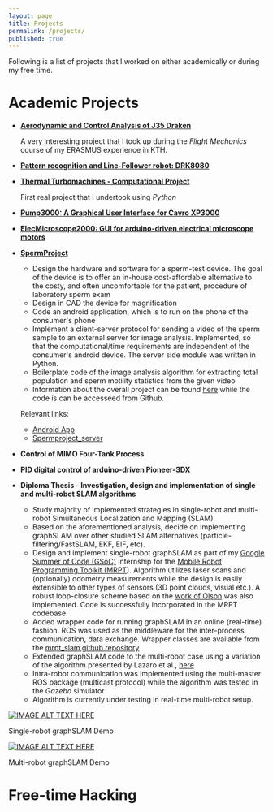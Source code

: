 ```yaml
---
layout: page
title: Projects
permalink: /projects/
published: true
---
```


Following is a list of projects that I worked on either academically or during
my free time.

# Academic Projects

- [**Aerodynamic and Control Analysis of J35 Draken**](https://github.com/bergercookie/Flight-Mechanics)

    A very interesting project that I took up during the *Flight Mechanics*
    course of my ERASMUS experience in KTH.
- [**Pattern recognition and Line-Follower robot: DRK8080**](https://www.best.eu.org/event/details.jsp?activity=afdp71v)
- [**Thermal Turbomachines - Computational Project**](https://github.com/bergercookie/Turbomachines-Project)

    First real project that I undertook using *Python*
- [**Pump3000: A Graphical User Interface for Cavro XP3000**](http://bergercookie.github.io/Projects/Pump3000/)
- [**ElecMicroscope2000: GUI for arduino-driven electrical microscope motors**](http://bergercookie.github.io/Projects/ElecMicroscope2000/)
- [**SpermProject**](http://biotech-ntua.wikispaces.com/Project_20152016_Spermodiagram)

    + Design the hardware and software for a sperm-test device. The
        goal of the device is to offer an in-house cost-affordable alternative
        to the costy, and often uncomfortable for the patient, procedure of
        laboratory sperm exam
    + Design in CAD the device for magnification
    + Code an android application, which is to run on the phone of the
        consumer's phone
    + Implement a client-server protocol for sending a video of the sperm
        sample to an external server for image analysis. Implemented, so that
        the computational/time requirements are independent of the consumer's
        android device. The server side module was written in Python.
    + Boilerplate code of the image analysis algorithm for extracting total
        population and sperm motility statistics from the given video
    + Information about the overall project can be found
        [here](http://biotech-ntua.wikispaces.com/Project_20152016_Spermodiagram)
        while the code is can be accesseed from Github.

    Relevant links:
    + [Android App](https://github.com/bergercookie/SpermProject)
    + [Spermproject_server](https://github.com/bergercookie/SpermProject_server)

- **Control of MIMO Four-Tank Process**
- **PID digital control of arduino-driven Pioneer-3DX**


- **Diploma Thesis - Investigation, design and implementation of single and multi-robot SLAM algorithms**

    + Study majority of implemented strategies in single-robot
        and multi-robot Simultaneous Localization and Mapping (SLAM).
    + Based on the aforementioned analysis, decide on implementing graphSLAM
        over other studied SLAM alternatives (particle-filtering/FastSLAM, EKF,
        EIF, etc).
    + Design and implement single-robot graphSLAM as part of my
        [Google Summer of Code (GSoC)](https://summerofcode.withgoogle.com/)
        internship for the
        [Mobile Robot Programming Toolkit (MRPT](http://mrpt.org)). Algorithm
        utilizes laser scans and (optionally) odometry measurements while the
        design is easily extensible to other types of sensors (3D point clouds,
        visual etc.). A robust loop-closure scheme based on the
        [work of Olson](https://april.eecs.umich.edu/pdfs/olson2009ras.pdf)
        was also implemented. Code is successfully incorporated in the MRPT
        codebase.
    + Added wrapper code for running graphSLAM in an online (real-time)
        fashion. ROS was used as the middleware for the inter-process
        communication, data exchange. Wrapper classes are available from the
        [mrpt_slam github repository](http://github.com/mrpt-ros-pkg/mrpt_slam)
    + Extended graphSLAM code to the multi-robot case using a variation of the
        algorithm presented by Lazaro et al.,
        [here](webdiis.unizar.es/~mtlazaro/papers/Lazaro-IROS13.pdf)
    + Intra-robot communication was implemented using the multi-master ROS
        package (multicast protocol) while the algorithm was tested in the *Gazebo*
        simulator
    + Algorithm is currently under testing in real-time multi-robot setup.

[![IMAGE ALT TEXT HERE](http://img.youtube.com/vi/Pv0yvlzrcXk/0.jpg)](https://www.youtube.com/watch?v=Pv0yvlzrcXk)

Single-robot graphSLAM Demo


[![IMAGE ALT TEXT HERE](http://img.youtube.com/vi/4RKS2jrvsYE/0.jpg)](https://www.youtube.com/watch?v=4RKS2jrvsYE)

Multi-robot graphSLAM Demo

# Free-time Hacking

